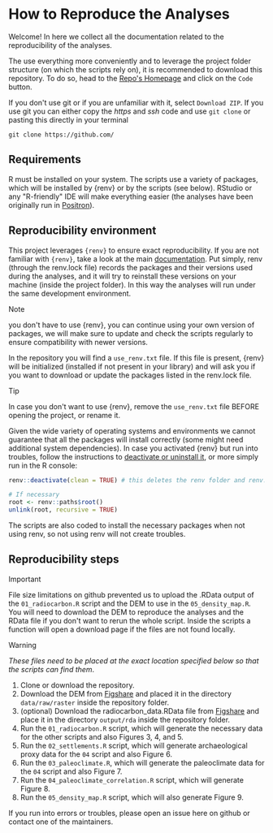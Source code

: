 # How to Reproduce the Analyses

Welcome! In here we collect all the documentation related to the reproducibility of the analyses.

The use everything more conveniently and to leverage the project folder structure (on which the scripts rely on), it is recommended to download this repository. To do so, head to the [Repo's Homepage]() and click on the `Code` button.

If you don't use git or if you are unfamiliar with it, select `Download ZIP`.
If you use git you can either copy the _https_ and _ssh_ code and use `git clone` or pasting this directly in your terminal

```
git clone https://github.com/
```

## Requirements

R must be installed on your system. The scripts use a variety of packages, which will be installed by {renv} or by the scripts (see below).
RStudio or any "R-friendly" IDE will make everything easier (the analyses have been originally run in [Positron](https://positron.posit.co/)).


## Reproducibility environment

This project leverages `{renv}` to ensure exact reproducibility. If you are not familiar with `{renv}`, take a look at the main [documentation](https://rstudio.github.io/renv/articles/renv.html). Put simply, renv (through the renv.lock file) records the packages and their versions used during the analyses, and it will try to reinstall these versions on your machine (inside the project folder). In this way the analyses will run under the same development environment.

> [!NOTE]
> you don't have to use {renv}, you can continue using your own version of packages, we will make sure to update and check the scripts regularly to ensure compatibility with newer versions.

In the repository you will find a `use_renv.txt` file.
If this file is present, {renv} will be initialized (installed if not present in your library) and will ask you if you want to download or update the packages listed in the renv.lock file.

> [!TIP]
> In case you don't want to use {renv}, remove the `use_renv.txt` file BEFORE opening the project, or rename it.

Given the wide variety of operating systems and environments we cannot guarantee that all the packages will install correctly (some might need additional system dependencies). In case you activated {renv} but run into troubles, follow the instructions to [deactivate or uninstall it](https://rstudio.github.io/renv/articles/renv.html#uninstalling-renv), or more simply run in the R console:

```R
renv::deactivate(clean = TRUE) # this deletes the renv folder and renv.lock

# If necessary
root <- renv::paths$root()
unlink(root, recursive = TRUE)
```

The scripts are also coded to install the necessary packages when not using renv, so not using renv will not create troubles.

## Reproducibility steps

> [!IMPORTANT]
> File size limitations on github prevented us to upload the .RData output of the `01_radiocarbon.R` script and the DEM to use in the `05_density_map.R`. You will need to download the DEM to reproduce the analyses and the RData file if you don't want to rerun the whole script. Inside the scripts a function will open a download page if the files are not found locally.

> [!WARNING]
> _These files need to be placed at the exact location specified below so that the scripts can find them_.

1. Clone or download the repository.
2. Download the DEM from [Figshare](https://figshare.com/ndownloader/files/58300900) and placed it in the directory `data/raw/raster` inside the repository folder.
3. (optional) Download the radiocarbon_data.RData file from [Figshare](https://figshare.com/ndownloader/files/58302040?private_link=61729c5d2acfb1f2d6a8) and place it in the directory `output/rda` inside the repository folder.
4. Run the `01_radiocarbon.R` script, which will generate the necessary data for the other scripts and also Figures 3, 4, and 5.
5. Run the `02_settlements.R` script, which will generate archaeological proxy data for the `04` script and also Figure 6.
6. Run the `03_paleoclimate.R`, which will generate the paleoclimate data for the `04` script and also Figure 7.
7. Run the `04_paleoclimate_correlation.R` script, which will generate Figure 8.
8. Run the `05_density_map.R` script, which will also generate Figure 9.

If you run into errors or troubles, please open an issue here on github or contact one of the maintainers.

